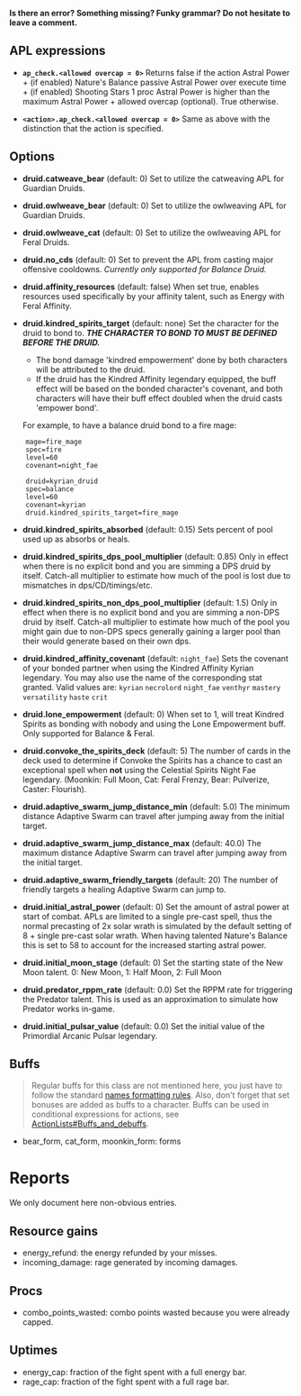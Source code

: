 **Is there an error? Something missing? Funky grammar? Do not hesitate to leave a comment.**

## APL expressions

* **`ap_check.<allowed overcap = 0>`** Returns false if the action Astral Power + (if enabled) Nature's Balance passive Astral Power over execute time + (if enabled) Shooting Stars 1 proc Astral Power is higher than the maximum Astral Power + allowed overcap (optional). True otherwise.

* **`<action>.ap_check.<allowed overcap = 0>`** Same as above with the distinction that the action is specified.

## Options
* **druid.catweave_bear** (default: 0) Set to utilize the catweaving APL for Guardian Druids.

* **druid.owlweave_bear** (default: 0) Set to utilize the owlweaving APL for Guardian Druids.

* **druid.owlweave_cat** (default: 0) Set to utilize the owlweaving APL for Feral Druids.

* **druid.no_cds** (default: 0) Set to prevent the APL from casting major offensive cooldowns. *Currently only supported for Balance Druid.*

* **druid.affinity_resources** (default: false) When set true, enables resources used specifically by your affinity talent, such as Energy with Feral Affinity.

* **druid.kindred_spirits_target** (default: none) Set the character for the druid to bond to. _**THE CHARACTER TO BOND TO MUST BE DEFINED BEFORE THE DRUID.**_
  - The bond damage 'kindred empowerment' done by both characters will be attributed to the druid.
  - If the druid has the Kindred Affinity legendary equipped, the buff effect will be based on the bonded character's covenant, and both characters will have their buff effect doubled when the druid casts 'empower bond'.

  For example, to have a balance druid bond to a fire mage:
```
    mage=fire_mage
    spec=fire
    level=60
    covenant=night_fae

    druid=kyrian_druid
    spec=balance
    level=60
    covenant=kyrian
    druid.kindred_spirits_target=fire_mage
```

* **druid.kindred_spirits_absorbed** (default: 0.15) Sets percent of pool used up as absorbs or heals.

* **druid.kindred_spirits_dps_pool_multiplier** (default: 0.85) Only in effect when there is no explicit bond and you are simming a DPS druid by itself. Catch-all multiplier to estimate how much of the pool is lost due to mismatches in dps/CD/timings/etc.

* **druid.kindred_spirits_non_dps_pool_multiplier** (default: 1.5) Only in effect when there is no explicit bond and you are simming a non-DPS druid by itself. Catch-all multiplier to estimate how much of the pool you might gain due to non-DPS specs generally gaining a larger pool than their would generate based on their own dps.

* **druid.kindred_affinity_covenant** (default: `night_fae`) Sets the covenant of your bonded partner when using the Kindred Affinity Kyrian legendary. You may also use the name of the corresponding stat granted. Valid values are: `kyrian` `necrolord` `night_fae` `venthyr` `mastery` `versatility` `haste` `crit`

* **druid.lone_empowerment** (default: 0) When set to 1, will treat Kindred Spirits as bonding with nobody and using the Lone Empowerment buff. Only supported for Balance & Feral.

* **druid.convoke_the_spirits_deck** (default: 5) The number of cards in the deck used to determine if Convoke the Spirits has a chance to cast an exceptional spell when **not** using the Celestial Spirits Night Fae legendary. (Moonkin: Full Moon, Cat: Feral Frenzy, Bear: Pulverize, Caster: Flourish).

* **druid.adaptive_swarm_jump_distance_min** (default: 5.0) The minimum distance Adaptive Swarm can travel after jumping away from the initial target.

* **druid.adaptive_swarm_jump_distance_max** (default: 40.0) The maximum distance Adaptive Swarm can travel after jumping away from the initial target.

* **druid.adaptive_swarm_friendly_targets** (default: 20) The number of friendly targets a healing Adaptive Swarm can jump to.

* **druid.initial_astral_power** (default: 0) Set the amount of astral power at start of combat. APLs are limited to a single pre-cast spell, thus the normal precasting of 2x solar wrath is simulated by the default setting of 8 + single pre-cast solar wrath. When having talented Nature's Balance this is set to 58 to account for the increased starting astral power.

* **druid.initial_moon_stage** (default: 0) Set the starting state of the New Moon talent. 0: New Moon, 1: Half Moon, 2: Full Moon

* **druid.predator_rppm_rate** (default: 0.0) Set the RPPM rate for triggering the Predator talent. This is used as an approximation to simulate how Predator works in-game.

* **druid.initial_pulsar_value** (default: 0.0) Set the initial value of the Primordial Arcanic Pulsar legendary.

## Buffs
> Regular buffs for this class are not mentioned here, you just have to follow the standard [names formatting rules](TextualConfigurationInterface#Names_formatting.md). Also, don't forget that set bonuses are added as buffs to a character. Buffs can be used in conditional expressions for actions, see [ActionLists#Buffs\_and\_debuffs](ActionLists#Buffs_and_debuffs).

  * bear\_form, cat\_form, moonkin\_form: forms

# Reports
We only document here non-obvious entries.

## Resource gains
  * energy\_refund: the energy refunded by your misses.
  * incoming\_damage: rage generated by incoming damages.

## Procs
  * combo\_points\_wasted: combo points wasted because you were already capped.

## Uptimes
  * energy\_cap: fraction of the fight spent with a full energy bar.
  * rage\_cap: fraction of the fight spent with a full rage bar.